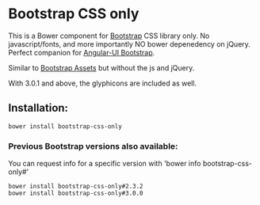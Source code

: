 # Bootstrap CSS only


This is a Bower component for [Bootstrap](http://getbootstrap.com/) CSS library only. No javascript/fonts, and more importantly NO bower depenedency on jQuery. Perfect companion for [Angular-UI Bootstrap](https://github.com/angular-ui/bootstrap-bower).

Similar to [Bootstrap Assets](https://github.com/srigi/html-bootstrap-assets) but without the js and jQuery.

With 3.0.1 and above, the glyphicons are included as well.

## Installation:

`bower install bootstrap-css-only`


### Previous Bootstrap versions also available:
You can request info for a specific version with 'bower info bootstrap-css-only#<version>'
```
bower install bootstrap-css-only#2.3.2
bower install bootstrap-css-only#3.0.0
```
